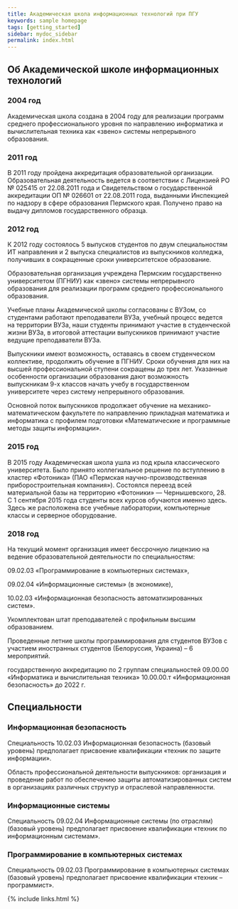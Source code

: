 ```yaml
---
title: Академическая школа информационных технологий при ПГУ
keywords: sample homepage
tags: [getting_started]
sidebar: mydoc_sidebar
permalink: index.html
---
```


## Об Академической школе информационных технологий

### 2004 год

Академическая школа создана в 2004 году для реализации программ среднего профессионального уровня по направлению информатика и вычислительная техника как «звено» системы непрерывного образования.

### 2011 год

В 2011 году пройдена аккредитация образовательной организации. Образовательная деятельность ведется в соответствии с Лицензией РО № 025415 от 22.08.2011 года и Свидетельством о государственной аккредитации ОП № 026601 от 22.08.2011 года, выданными Инспекцией по надзору в сфере образования Пермского края. Получено право на выдачу дипломов государственного образца.

### 2012 год

К 2012 году состоялось 5 выпусков студентов по двум специальностям ИТ направления и 2 выпуска специалистов из выпускников колледжа, получивших в сокращенные сроки университетское образование.

Образовательная организация учреждена Пермским государственно университетом (ПГНИУ) как «звено» системы непрерывного образования для реализации программ среднего профессионального образования.

Учебные планы Академической школы согласованы с ВУЗом, со студентами работают преподаватели ВУЗа,  учебный процесс ведется на территории ВУЗа, наши студенты принимают участие в студенческой жизни ВУЗа, в итоговой
аттестации выпускников принимают участие  ведущие преподаватели ВУЗа.

Выпускники имеют возможность, оставаясь в своем студенческом коллективе, продолжить обучение в ПГНИУ. Сроки обучения для них на высшей профессиональной ступени сокращены до трех лет. Указанные особенности организации образования дают возможность выпускникам 9-х классов начать учебу в государственном университете через систему непрерывного образования.

Основной поток выпускников продолжает обучение на механико-математическом факультете по направлению прикладная математика и информатика с профилем подготовки «Математические и программные методы защиты информации».

### 2015 год

В 2015 году Академическая школа ушла из под крыла классического университета. Было принято коллегиальное решение по вступлению в кластер «Фотоника» (ПАО «Пермская научно-производственная приборостроительная компания»). Состоялся переезд всей материальной базы на территорию «Фотоники» — Чернышевского, 28. С 1 сентября 2015 года студенты всех курсов обучаются именно здесь. Здесь же расположена все учебные лаборатории, компьютерные классы и серверное оборудование.

### 2018 год

На текущий момент организация имеет бессрочную лицензию на ведение образовательной деятельности по специальностям:

09.02.03 «Программирование в компьютерных системах»,

09.02.04 «Информационные системы» (в экономике),

10.02.03 «Информационная безопасность автоматизированных систем».

Укомплектован штат преподавателей с профильным высшим образованием.

Проведенные летние школы программирования для студентов ВУЗов с участием иностранных студентов (Белоруссия, Украина) – 6 мероприятий.

государственную аккредитацию по  2 группам специальностей 09.00.00 «Информатика и вычислительная техника» 10.00.00.т «Информационная безопасность» до 2022 г.

## Специальности

### Информационная безопасность

Специальность 10.02.03 Информационная безопасность (базовый уровень) предполагает присвоение квалификации «техник по защите информации».

Область профессиональной деятельности выпускников: организация и проведение работ по обеспечению защиты автоматизированных систем в организациях различных структур и отраслевой направленности.

### Информационные системы

Специальность 09.02.04 Информационные системы (по отраслям) (базовый уровень) предполагает присвоение квалификации «техник по информационным системам».

### Программирование в компьютерных системах

Специальность 09.02.03 Программирование в компьютерных системах (базовый уровень) предполагает присвоение квалификации «техник – программист».

{% include links.html %}
